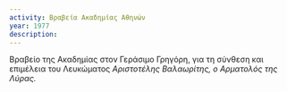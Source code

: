 ```yaml
---
activity: Βραβεία Ακαδημίας Αθηνών
year: 1977
description: 
---
```

Βραβείο της Ακαδημίας στον Γεράσιμο Γρηγόρη, για τη σύνθεση και επιμέλεια του Λευκώματος *Αριστοτέλης Βαλαωρίτης, ο Αρματολός της Λύρας.*

